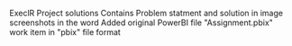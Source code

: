 ExeclR Project solutions
Contains Problem statment and solution in image screenshots in the word
Added original PowerBI file "Assignment.pbix" work item in "pbix" file format
